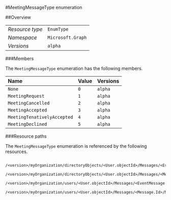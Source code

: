 #MeetingMessageType enumeration

 



##Overview

|  |  | 
| :-- | :-- | 
| _Resource type_ | `EnumType` | 
| _Namespace_ | `Microsoft.Graph` | 
| _Versions_ | `alpha` | 


###Members

The `MeetingMessageType` enumeration has the following members. 

| Name | Value | Versions | 
| :-- | :-- | :-- | 
| `None` | `0` | `alpha` | 
| `MeetingRequest` | `1` | `alpha` | 
| `MeetingCancelled` | `2` | `alpha` | 
| `MeetingAccepted` | `3` | `alpha` | 
| `MeetingTenativelyAccepted` | `4` | `alpha` | 
| `MeetingDeclined` | `5` | `alpha` | 


###Resource paths

The `MeetingMessageType` enumeration is referenced by the following resources. 

```
	/<version>/myOrganization/directoryObjects/<User.objectId>/Messages/<EventMessage.Id>/MeetingMessageType
	/<version>/myOrganization/directoryObjects/<User.objectId>/Messages/<Message.Id>/MeetingMessageType
	/<version>/myOrganization/users/<User.objectId>/Messages/<EventMessage.Id>/MeetingMessageType
	/<version>/myOrganization/users/<User.objectId>/Messages/<Message.Id>/MeetingMessageType
```





<!-- {
"type": "#page.annotation",
"tocPath": "EnumType/MeetingMessageType",
"tocItems": {
	"EnumType/MeetingMessageType/Overview": "#overview",
	"EnumType/MeetingMessageType/Operations": "#operations"
}
"section": "documentation"
} -->